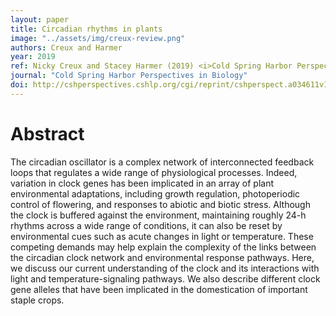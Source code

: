 ```yaml
---
layout: paper
title: Circadian rhythms in plants
image: "../assets/img/creux-review.png"
authors: Creux and Harmer
year: 2019
ref: Nicky Creux and Stacey Harmer (2019) <i>Cold Spring Harbor Perspectives in Biology</i>
journal: "Cold Spring Harbor Perspectives in Biology"
doi: http://cshperspectives.cshlp.org/cgi/reprint/cshperspect.a034611v1.pdf?ijkey=LinrwkM2DDD1BGw&keytype=finite
---
```


# Abstract

The circadian oscillator is a complex network of interconnected feedback loops that regulates a wide range of physiological processes. Indeed, variation in clock genes has been implicated in an array of plant environmental adaptations, including growth regulation, photoperiodic control of flowering, and responses to abiotic and biotic stress. Although the clock is buffered against the environment, maintaining roughly 24-h rhythms across a wide range of conditions, it can also be reset by environmental cues such as acute changes in light or temperature. These competing demands may help explain the complexity of the links between the circadian clock network and environmental response pathways. Here, we discuss our current understanding of the clock and its interactions with light and temperature-signaling pathways. We also describe different clock gene alleles that have been implicated in the domestication of important staple crops.
